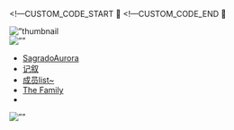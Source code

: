 <!DOCTYPE html>
<html itemscope itemtype=’http://schema.org/WebPage’ lang=’zh-CN’ xmlns:fb=’https://www.facebook.com/2008/fbml’ xmlns:og=’http://ogp.me/ns#’ xmlns=’http://www.w3.org/1999/xhtml’>
<head>
<title>圣光城SagradoAurora | Github</title>
<meta content=’text/html; charset=UTF-8’ http-equiv=’Content-Type’>
<meta content=’width=device-width,initial-scale=1.0,user-scalable=yes,minimum-scale=1.0,maximum-scale=3.0’ id=’viewport’ name=’viewport’>
<meta content=’#ffffff’ name=’theme-color’>

<link rel=”stylesheet” media=”screen” href=https://static-assets.sxlcdn.com/_reset-e86dc20205eb267eb1803edb4281063d0db8db4dde3345771532819dae916332.css />

<link rel=”stylesheet” media=”screen” href=https://static-assets.sxlcdn.com/themes/fresh/main_v4.6cbcfde75ec6e9316caf.bundle.css />
<link href=’https://static-assets.sxlcdn.com/images/favicon-sxl.ico’ rel=’shortcut icon’ type=’image/x-icon’>
<link href=’/i/pwa/manifest.json’ rel=’manifest’>
<link href=https://static-assets.sxlcdn.com/images/fb_images/default-sxl.jpg rel=”apple-touch-icon” sizes=”60x60” />
<link href=https://static-assets.sxlcdn.com/images/fb_images/default-sxl.jpg rel=”apple-touch-icon” sizes=”76x76” />
<link href=https://static-assets.sxlcdn.com/images/fb_images/default-sxl.jpg rel=”apple-touch-icon” sizes=”120x120” />
<link href=https://static-assets.sxlcdn.com/images/fb_images/default-sxl.jpg rel=”apple-touch-icon” sizes=”152x152” />
<meta content=’圣光城SagradoAurora’ property=’og:title’>
<meta content=’http://sagradoaurora.sxl.cn/’ property=’og:url’>
<meta content=’https://static-assets.sxlcdn.com/images/fb_images/default-sxl.jpg’ property=’og:image’>
<meta content=’圣光城SagradoAurora’ property=’og:site_name’>
<meta content=’’ property=’og:description’>
<meta content=’圣光城SagradoAurora’ itemprop=’name’>
<meta content=’’ itemprop=’description’>
<meta content=’https://static-assets.sxlcdn.com/images/fb_images/default-sxl.jpg’ itemprop=’image’>
<meta content=’summary_large_image’ name=’twitter:card’>
<meta content=’圣光城SagradoAurora’ name=’twitter:title’>
<meta content=’’ name=’twitter:description’>
<meta content=’https://static-assets.sxlcdn.com/images/fb_images/default-sxl.jpg’ name=’twitter:image’>
<meta content=’’ name=’description’>
<meta content=’’ name=’keywords’>
<meta name=”strikingly-host-suffix” content=”sxl.cn” />
<meta name=”support-helper” content=”{&quot;permalink&quot;:&quot;sagradoaurora&quot;,&quot;id&quot;:11373174}” />
<link rel=”canonical” href=http://sagradoaurora.sxl.cn/ />
<script>
Var _strk = _strk || []
_strk.push = function(arg1, arg2){
  Var _arrayPush = Array.prototype.push.bind(this)
  If (typeof arg1 === ‘string’ && typeof arg2 === ‘function’) {
// Support _strk.push(event, fn) for better UX
_arrayPush([arg1, arg2])
  } else {
_arrayPush.apply(this, arguments)
  }
}
Window.runAfterDomBinding = {
  Add: function(name, fn) {
_strk.push([‘Page.didMount’, fn])
  }
}
</script>


<!—CUSTOM_CODE_START 
<!—CUSTOM_CODE_END 

<meta name=”asset-url” content=https://static-assets.sxlcdn.com />
<script>
  (function() {
Window.$B || (window.$B = {});
  
  }).call(this);
</script>
<script src=https://static-assets.sxlcdn.com/detectIE-29660a929516ac61f29b3e574d0424bc6ef4f3c57786c28053ed04c35b8f5a58.js async=”async”></script>

</head>
<body class=’show locale-zh-CN’ id=’user_sites’>
<div class=’product-sxl’ data-id=’11373174’ id=’s-page-container’>
<div data-hypernova-key=”SiteBootstrapper” data-hypernova-id=”94b8d363-a515-4152-9fce-b88bf80bc70e” data-hypernova-emotion-id=””><div data-reactroot=””><div id=”s-content” class=”s-variation-rustic  s-font-heading-default s-font-title-default s-font-body-default s-entrance-mask” lang=”zh-CN”><div class=”social-thumbnail”><div style=”display:none”><img src=https://static-assets.sxlcdn.com/images/fb_images/default-sxl.jpg width=”300” height=”300” alt=”thumbnail image”/></div></div><div><style id=”color-style-tag”></style><style id=”font-style-tag”></style></div><div class=”s-navbar-section”><div id=”header-container” class=”navigator”><div class=”container wide-container”><div class=”center columns header sixteen”><div class=”ib logo” id=”logo”><div class=”s-component s-image”><div><div class=”s-component-content”><div><img src=”//user-assets.sxlcdn.com/images/344846/Fm7wDKErlLwK9Pbzlt0hN64_lA8E.jpg?imageMogr2/strip/auto-orient/thumbnail/720x1440&gt;/quality/90!/interlace/1/format/jpg” alt=”” title=”” class=”crop-default” data-description=””/></div></div></div></div></div><div class=”nav”><ul class=”s-nav”><span><li><a class=”s-nav-item” href=”#sagradoaurora”><span class=”s-font-body”>SagradoAurora</span></a></li><li><a class=”s-nav-item” href=”#_2”><span class=”s-font-body”>记叙</span></a></li><li><a class=”s-nav-item” href=”#list”><span class=”s-font-body”>成员list~</span></a></li><li><a class=”s-nav-item” href=”#the-family”><span class=”s-font-body”>The Family</span></a></li></span><span><div id=”loginContainer”></div><li id=”s-ecommerce-nav-shopping-cart-wrapper” class=”s-ecommerce-nav-shopping-cart-wrapper hidden”></li></span></ul></div><div class=”power-container”><div class=”power” id=”navbar-top-button”><div class=”s-component s-image”><div><div class=”s-component-content”><div><img src=”//dn-sxl.qbox.me/static/icons/flat-circle-160/155.png” alt=”” title=”” class=”crop-default” data-description=””/></div></div></div></div></div></div></div></div></div><div id=”header-spacer”></div></div><div class=”s-navbar-container”><div class=”navbar-drawer-bar”><div class=”drawer-container”><a class=”navbar” href=”javascript:void(0);”><div class=”navbar-icons”><span></span><span></span><span></span></div></a>
      <!-- 
      <div class=”mobile-cart-icon” id=”s-mobile-shopping-cart-new”></div><div class=”navbar-drawer-title-container”></div></div></div><div id=”navbar-drawer-mask”></div><div class=”navbar-drawer strikingly-drawer bottom-border”><ul id=”nav-drawer-list”><span><li><a class=”navbar-drawer-item s-font-body” href=”#1”>SagradoAurora</a></li></span><span><li><a class=”navbar-drawer-item s-font-body” href=”#2”>记叙</a></li></span><span><li><a class=”navbar-drawer-item s-font-body” href=”#3”>成员list~</a></li></span><span><li><a class=”navbar-drawer-item s-font-body” href=”#4”>The Family</a></li></span><li id=”mobileLoginDropdown”></li><li class=”logo”><a class=”logo” href=https://www.sxl.cn/?ref=logo&amp;permalink=sagradoaurora&amp;m=1 target=”_blank”><img src=https://static-assets.sxlcdn.com/images/logo-small-2-sxl-grey.png style=”height:16px;vertical-align:middle;margin-right:6px” alt=”Strikingly”/><span class=”msg”>提供技术支持</span></a></li></ul></div><div class=”mobile-actions”><ul id=”mobile-action-list”></ul></div></div><div class=”page-wrapper”><div id=”prerendered-inline-theme-html”></div><ul style=”display:block” class=”slides s-page-1”><li class=”slide s-section-1 s-first-visible-section” id=”section-f_4b3d7492-3a8b-476e-9863-32d3139b9eb0”><div class=”waypoint”></div><a class=”section-anchor”></a><div>
  <div class=”s-bg-image s-bg-light-text s-bg-overlay s-new-title-section s-section s-section-full “ style=”background-repeat:no-repeat;background-size:cover;background-color:transparent;background-position:50% 50%;background-image:url(//user-assets.sxlcdn.com/images/344846/FpLWvV4oxbFeuj0MpxlTjapi0rBP.jpeg?imageMogr2/strip/auto-orient/thumbnail/2000x1500&gt;/quality/90!/interlace/1/format/jpeg)” data-react-style=”{&quot;backgroundRepeat&quot;:&quot;no-repeat&quot;,&quot;backgroundSize&quot;:&quot;cover&quot;,&quot;backgroundColor&quot;:&quot;transparent&quot;,&quot;backgroundPosition&quot;:&quot;50% 50%&quot;}”>
  <div class=”container”><div class=”sixteen columns”><div class=”s-title-group s-only-title-group “><div class=”s-subtitle”><div class=”s-component s-text”><h4 class=”s-component-content s-font-heading”><p>   ——A Peace Town</p></h4></div></div><div class=”s-title “><div class=”s-component s-text”><h1 class=”s-component-content s-font-title”><p>圣光镇Sagrado Aurora</p></h1></div></div></div></div></div>
</div>
</div></li><li class=”slide s-section-2” id=”section-f_db1dfbf7-8454-4fee-bef4-82ca8554bb3e”><div class=”waypoint”></div><a class=”section-anchor”></a><div class=”lazyload  s-no-bg  s-blog-section s-section” data-react-style=”{}”><div class=”waypoint”></div><div class=”container”><div class=”columns no-float sixteen”><div class=”s-title-group  “><div class=”s-title “><div class=”s-component s-text”><h2 class=”s-component-content s-font-title”><p>写下你的故事</p></h2></div></div><div class=”s-subtitle”><div class=”s-component s-text”><h4 class=”s-component-content s-font-heading”><div>你的故事，值得被传递</div></h4></div></div></div></div><div class=””><div><div class=”s-component s-blog columns sixteen”><div class=”s-blog-wrapper”><div class=”s-blog-col-placeholder clearfix”><div class=”s-blog-col-body s-blog-no-posts”><div class=”s-common-status s-font-body no-posts-error”><div>There are no published blog posts yet.</div></div></div></div></div></div></div></div></div></div></li><li class=”slide s-section-3” id=”section-f_ff5a6300-ecd9-4951-8f9b-0c336b753ece”><div class=”waypoint”></div><a class=”section-anchor”></a><div>
  <div class=”lazyload   s-new-media-section s-section s-columns-section  “ data-react-style=”{}”><div class=”container”><div class=”columns sixteen”><div class=”s-title-group  “><div class=”s-title “><div class=”s-component s-text”><h2 class=”s-component-content s-font-title”><p>主要活动成员</p></h2></div></div><div class=”s-subtitle”><div class=”s-component s-text”><h4 class=”s-component-content s-font-heading”><p>无排序顺序~</p></h4></div></div></div></div>
<div class=”s-mh  s-repeatable”><div><div data-sorting-index=”0” class=”four columns half-fixed no-float s-repeatable-item”><div class=”clearfix”><div class=””><div class=”s-item-media-wrapper s-mhi “><div class=”s-item-media-group”><div class=”s-component s-media “><div><div class=”s-component-content”><div><div class=”s-ratio-box” style=”max-width:320px;max-height:320px”><div class=”s-ratio-fill” style=”padding-bottom:100.00%”></div><div><img alt=”” title=”” class=”lazyload crop-circle” data-description=”” width=”320” height=”320” src=”data:image/gif;base64,R0lGODlhAQABAAAAACH5BAEKAAEALAAAAAABAAEAAAICTAEAOw==” data-src=”//user-assets.sxlcdn.com/images/344846/FllJeDvnbnwJcjg5X3xS7wMo3lcr.jpeg?imageMogr2/strip/auto-orient/thumbnail/!320x320r/gravity/Center/crop/320x320/quality/90!/interlace/1/format/jpeg”/><noscript><img alt=”” title=”” class=”crop-circle” data-description=”” width=”320” height=”320” src=”//user-assets.sxlcdn.com/images/344846/FllJeDvnbnwJcjg5X3xS7wMo3lcr.jpeg?imageMogr2/strip/auto-orient/thumbnail/!320x320r/gravity/Center/crop/320x320/quality/90!/interlace/1/format/jpeg”/></noscript></div></div></div></div></div></div></div></div><div class=””><div class=”s-item-text-group “><div class=”s-item-title”><div class=”s-component s-text”><h3 class=”s-component-content s-font-heading”><p>Stone_wyc</p></h3></div></div><div class=”s-item-subtitle”><div class=”s-component s-text”><h6 class=”s-component-content s-font-body”><p>石头石头</p></h6></div></div><div class=”s-item-text”><div class=”s-component s-text”></div></div><div class=””></div></div></div></div></div></div><div data-sorting-index=”1” class=”four columns half-fixed no-float s-repeatable-item”><div class=”clearfix”><div class=””><div class=”s-item-media-wrapper s-mhi “><div class=”s-item-media-group”><div class=”s-component s-media “><div><div class=”s-component-content”><div><div class=”s-ratio-box” style=”max-width:320px;max-height:320px”><div class=”s-ratio-fill” style=”padding-bottom:100.00%”></div><div><img alt=”” title=”” class=”lazyload crop-circle” data-description=”” width=”320” height=”320” src=”data:image/gif;base64,R0lGODlhAQABAAAAACH5BAEKAAEALAAAAAABAAEAAAICTAEAOw==” data-src=”//user-assets.sxlcdn.com/images/344846/FgHptq2dUgfcUQxwYIKtZVNNBNJv.jpeg?imageMogr2/strip/auto-orient/thumbnail/!320x320r/gravity/Center/crop/320x320/quality/90!/interlace/1/format/jpeg”/><noscript><img alt=”” title=”” class=”crop-circle” data-description=”” width=”320” height=”320” src=”//user-assets.sxlcdn.com/images/344846/FgHptq2dUgfcUQxwYIKtZVNNBNJv.jpeg?imageMogr2/strip/auto-orient/thumbnail/!320x320r/gravity/Center/crop/320x320/quality/90!/interlace/1/format/jpeg”/></noscript></div></div></div></div></div></div></div></div><div class=””><div class=”s-item-text-group “><div class=”s-item-title”><div class=”s-component s-text”><h3 class=”s-component-content s-font-heading”><p>Ausar_tyrant</p></h3></div></div><div class=”s-item-subtitle”><div class=”s-component s-text”><h6 class=”s-component-content s-font-body”><p>开拓先锋</p></h6></div></div><div class=”s-item-text”><div class=”s-component s-text”></div></div><div class=””></div></div></div></div></div></div><div data-sorting-index=”2” class=”four columns half-fixed no-float s-repeatable-item”><div class=”clearfix”><div class=””><div class=”s-item-media-wrapper s-mhi “><div class=”s-item-media-group”><div class=”s-component s-media “><div><div class=”s-component-content”><div><div class=”s-ratio-box” style=”max-width:320px;max-height:320px”><div class=”s-ratio-fill” style=”padding-bottom:100.00%”></div><div><img alt=”” title=”” class=”lazyload crop-circle” data-description=”” width=”320” height=”320” src=”data:image/gif;base64,R0lGODlhAQABAAAAACH5BAEKAAEALAAAAAABAAEAAAICTAEAOw==” data-src=”//user-assets.sxlcdn.com/images/344846/FhGwsdfkB3979u8CtOeHnnlaNRo-.jpeg?imageMogr2/strip/auto-orient/thumbnail/!320x320r/gravity/Center/crop/320x320/quality/90!/interlace/1/format/jpeg”/><noscript><img alt=”” title=”” class=”crop-circle” data-description=”” width=”320” height=”320” src=”//user-assets.sxlcdn.com/images/344846/FhGwsdfkB3979u8CtOeHnnlaNRo-.jpeg?imageMogr2/strip/auto-orient/thumbnail/!320x320r/gravity/Center/crop/320x320/quality/90!/interlace/1/format/jpeg”/></noscript></div></div></div></div></div></div></div></div><div class=””><div class=”s-item-text-group “><div class=”s-item-title”><div class=”s-component s-text”><h3 class=”s-component-content s-font-heading”><p>Cirdel</p></h3></div></div><div class=”s-item-subtitle”><div class=”s-component s-text”><h6 class=”s-component-content s-font-body”><p>浑水摸鱼</p></h6></div></div><div class=”s-item-text”><div class=”s-component s-text”></div></div><div class=””></div></div></div></div></div></div><div data-sorting-index=”3” class=”four columns half-fixed no-float s-repeatable-item”><div class=”clearfix”><div class=””><div class=”s-item-media-wrapper s-mhi “><div class=”s-item-media-group”><div class=”s-component s-media “><div><div class=”s-component-content”><div><div class=”s-ratio-box” style=”max-width:320px;max-height:320px”><div class=”s-ratio-fill” style=”padding-bottom:100.00%”></div><div><img alt=”” title=”” class=”lazyload crop-circle” data-description=”” width=”320” height=”320” src=”data:image/gif;base64,R0lGODlhAQABAAAAACH5BAEKAAEALAAAAAABAAEAAAICTAEAOw==” data-src=”//user-assets.sxlcdn.com/images/344846/FiCzh5qBhXusEbqWWGZM7vh7f6fD.jpeg?imageMogr2/strip/auto-orient/thumbnail/!320x320r/gravity/Center/crop/320x320/quality/90!/interlace/1/format/jpeg”/><noscript><img alt=”” title=”” class=”crop-circle” data-description=”” width=”320” height=”320” src=”//user-assets.sxlcdn.com/images/344846/FiCzh5qBhXusEbqWWGZM7vh7f6fD.jpeg?imageMogr2/strip/auto-orient/thumbnail/!320x320r/gravity/Center/crop/320x320/quality/90!/interlace/1/format/jpeg”/></noscript></div></div></div></div></div></div></div></div><div class=””><div class=”s-item-text-group “><div class=”s-item-title”><div class=”s-component s-text”><h3 class=”s-component-content s-font-heading”><p>RannGast</p></h3></div></div><div class=”s-item-subtitle”><div class=”s-component s-text”><h6 class=”s-component-content s-font-body”><p>红石科技师</p></h6></div></div><div class=”s-item-text”><div class=”s-component s-text”></div></div><div class=””></div></div></div></div></div></div><div data-sorting-index=”4” class=”four columns half-fixed no-float s-repeatable-item”><div class=”clearfix”><div class=””><div class=”s-item-media-wrapper s-mhi “><div class=”s-item-media-group”><div class=”s-component s-media “><div><div class=”s-component-content”><div><div class=”s-ratio-box” style=”max-width:320px;max-height:320px”><div class=”s-ratio-fill” style=”padding-bottom:100.00%”></div><div><img alt=”” title=”” class=”lazyload crop-circle” data-description=”” width=”320” height=”320” src=”data:image/gif;base64,R0lGODlhAQABAAAAACH5BAEKAAEALAAAAAABAAEAAAICTAEAOw==” data-src=”//user-assets.sxlcdn.com/images/344846/FoSOl_fQTrXWSniAh5BZvhAu1tn6.jpeg?imageMogr2/strip/auto-orient/thumbnail/!320x320r/gravity/Center/crop/320x320/quality/90!/interlace/1/format/jpeg”/><noscript><img alt=”” title=”” class=”crop-circle” data-description=”” width=”320” height=”320” src=”//user-assets.sxlcdn.com/images/344846/FoSOl_fQTrXWSniAh5BZvhAu1tn6.jpeg?imageMogr2/strip/auto-orient/thumbnail/!320x320r/gravity/Center/crop/320x320/quality/90!/interlace/1/format/jpeg”/></noscript></div></div></div></div></div></div></div></div><div class=””><div class=”s-item-text-group “><div class=”s-item-title”><div class=”s-component s-text”><h3 class=”s-component-content s-font-heading”><p>Abraham_511</p></h3></div></div><div class=”s-item-subtitle”><div class=”s-component s-text”><h6 class=”s-component-content s-font-body”><p>^%*&amp;=黑科技=&amp;*%^</p></h6></div></div><div class=”s-item-text”><div class=”s-component s-text”></div></div><div class=””></div></div></div></div></div></div><div data-sorting-index=”5” class=”four columns half-fixed no-float s-repeatable-item”><div class=”clearfix”><div class=””><div class=”s-item-media-wrapper s-mhi “><div class=”s-item-media-group”><div class=”s-component s-media “><div><div class=”s-component-content”><div><div class=”s-ratio-box” style=”max-width:320px;max-height:320px”><div class=”s-ratio-fill” style=”padding-bottom:100.00%”></div><div><img alt=”” title=”” class=”lazyload crop-circle” data-description=”” width=”320” height=”320” src=”data:image/gif;base64,R0lGODlhAQABAAAAACH5BAEKAAEALAAAAAABAAEAAAICTAEAOw==” data-src=”//user-assets.sxlcdn.com/images/344846/Fsjl-5wzpTEY79bGzEv_ENemFxu6.jpeg?imageMogr2/strip/auto-orient/thumbnail/!320x320r/gravity/Center/crop/320x320/quality/90!/interlace/1/format/jpeg”/><noscript><img alt=”” title=”” class=”crop-circle” data-description=”” width=”320” height=”320” src=”//user-assets.sxlcdn.com/images/344846/Fsjl-5wzpTEY79bGzEv_ENemFxu6.jpeg?imageMogr2/strip/auto-orient/thumbnail/!320x320r/gravity/Center/crop/320x320/quality/90!/interlace/1/format/jpeg”/></noscript></div></div></div></div></div></div></div></div><div class=””><div class=”s-item-text-group “><div class=”s-item-title”><div class=”s-component s-text”><h3 class=”s-component-content s-font-heading”><p>lifemoster</p></h3></div></div><div class=”s-item-subtitle”><div class=”s-component s-text”><h6 class=”s-component-content s-font-body”><p><u>本子</u>画师</p></h6></div></div><div class=”s-item-text”><div class=”s-component s-text”></div></div><div class=””></div></div></div></div></div></div><div data-sorting-index=”6” class=”four columns half-fixed no-float s-repeatable-item”><div class=”clearfix”><div class=””><div class=”s-item-media-wrapper s-mhi “><div class=”s-item-media-group”><div class=”s-component s-media “><div><div class=”s-component-content”><div><div class=”s-ratio-box” style=”max-width:320px;max-height:320px”><div class=”s-ratio-fill” style=”padding-bottom:100.00%”></div><div><img alt=”” title=”” class=”lazyload crop-circle” data-description=”” width=”320” height=”320” src=”data:image/gif;base64,R0lGODlhAQABAAAAACH5BAEKAAEALAAAAAABAAEAAAICTAEAOw==” data-src=”//user-assets.sxlcdn.com/images/344846/FnA4ytIGdtygps1y6kHSnnqJv3IJ.jpeg?imageMogr2/strip/auto-orient/thumbnail/!320x320r/gravity/Center/crop/320x320/quality/90!/interlace/1/format/jpeg”/><noscript><img alt=”” title=”” class=”crop-circle” data-description=”” width=”320” height=”320” src=”//user-assets.sxlcdn.com/images/344846/FnA4ytIGdtygps1y6kHSnnqJv3IJ.jpeg?imageMogr2/strip/auto-orient/thumbnail/!320x320r/gravity/Center/crop/320x320/quality/90!/interlace/1/format/jpeg”/></noscript></div></div></div></div></div></div></div></div><div class=””><div class=”s-item-text-group “><div class=”s-item-title”><div class=”s-component s-text”><h3 class=”s-component-content s-font-heading”><p>madman_yiran</p></h3></div></div><div class=”s-item-subtitle”><div class=”s-component s-text”><h6 class=”s-component-content s-font-body”><p>我鱼呢！</p></h6></div></div><div class=”s-item-text”><div class=”s-component s-text”></div></div><div class=””></div></div></div></div></div></div><div data-sorting-index=”7” class=”four columns half-fixed no-float s-repeatable-item”><div class=”clearfix”><div class=””><div class=”s-item-media-wrapper s-mhi “><div class=”s-item-media-group”><div class=”s-component s-media “><div><div class=”s-component-content”><div><div class=”s-ratio-box” style=”max-width:320px;max-height:320px”><div class=”s-ratio-fill” style=”padding-bottom:100.00%”></div><div><img alt=”” title=”” class=”lazyload crop-circle” data-description=”” width=”320” height=”320” src=”data:image/gif;base64,R0lGODlhAQABAAAAACH5BAEKAAEALAAAAAABAAEAAAICTAEAOw==” data-src=”//user-assets.sxlcdn.com/images/344846/FjoPSqfkRzs9GNSp4fYRQJB79Cey.jpeg?imageMogr2/strip/auto-orient/thumbnail/!320x320r/gravity/Center/crop/320x320/quality/90!/interlace/1/format/jpeg”/><noscript><img alt=”” title=”” class=”crop-circle” data-description=”” width=”320” height=”320” src=”//user-assets.sxlcdn.com/images/344846/FjoPSqfkRzs9GNSp4fYRQJB79Cey.jpeg?imageMogr2/strip/auto-orient/thumbnail/!320x320r/gravity/Center/crop/320x320/quality/90!/interlace/1/format/jpeg”/></noscript></div></div></div></div></div></div></div></div><div class=””><div class=”s-item-text-group “><div class=”s-item-title”><div class=”s-component s-text”><h3 class=”s-component-content s-font-heading”><p>Miku_lie</p></h3></div></div><div class=”s-item-subtitle”><div class=”s-component s-text”><h6 class=”s-component-content s-font-body”><p>Miku~</p></h6></div></div><div class=”s-item-text”><div class=”s-component s-text”></div></div><div class=””></div></div></div></div></div></div><div data-sorting-index=”8” class=”four columns half-fixed no-float s-repeatable-item”><div class=”clearfix”><div class=””><div class=”s-item-media-wrapper s-mhi “><div class=”s-item-media-group”><div class=”s-component s-media “><div><div class=”s-component-content”><div><div class=”s-ratio-box” style=”max-width:320px;max-height:320px”><div class=”s-ratio-fill” style=”padding-bottom:100.00%”></div><div><img alt=”” title=”” class=”lazyload crop-circle” data-description=”” width=”320” height=”320” src=”data:image/gif;base64,R0lGODlhAQABAAAAACH5BAEKAAEALAAAAAABAAEAAAICTAEAOw==” data-src=”//user-assets.sxlcdn.com/images/344846/FgxEOIUJDcYsUftqOgUSRxT8CnMt.jpeg?imageMogr2/strip/auto-orient/thumbnail/!320x320r/gravity/Center/crop/320x320/quality/90!/interlace/1/format/jpeg”/><noscript><img alt=”” title=”” class=”crop-circle” data-description=”” width=”320” height=”320” src=”//user-assets.sxlcdn.com/images/344846/FgxEOIUJDcYsUftqOgUSRxT8CnMt.jpeg?imageMogr2/strip/auto-orient/thumbnail/!320x320r/gravity/Center/crop/320x320/quality/90!/interlace/1/format/jpeg”/></noscript></div></div></div></div></div></div></div></div><div class=””><div class=”s-item-text-group “><div class=”s-item-title”><div class=”s-component s-text”><h3 class=”s-component-content s-font-heading”><p>阿威</p></h3></div></div><div class=”s-item-subtitle”><div class=”s-component s-text”><h6 class=”s-component-content s-font-body”><p>CoolWillPower</p></h6></div></div><div class=”s-item-text”><div class=”s-component s-text”></div></div><div class=””></div></div></div></div></div></div><div data-sorting-index=”9” class=”four columns half-fixed no-float s-repeatable-item”><div class=”clearfix”><div class=””><div class=”s-item-media-wrapper s-mhi “><div class=”s-item-media-group”><div class=”s-component s-media “><div><div class=”s-component-content”><div><div class=”s-ratio-box” style=”max-width:320px;max-height:320px”><div class=”s-ratio-fill” style=”padding-bottom:100.00%”></div><div><img alt=”” title=”” class=”lazyload crop-circle” data-description=”” width=”320” height=”320” src=”data:image/gif;base64,R0lGODlhAQABAAAAACH5BAEKAAEALAAAAAABAAEAAAICTAEAOw==” data-src=”//user-assets.sxlcdn.com/images/344846/FsMPxZuhidX_akekwKMKGw_4PoBR.jpeg?imageMogr2/strip/auto-orient/thumbnail/!320x320r/gravity/Center/crop/320x320/quality/90!/interlace/1/format/jpeg”/><noscript><img alt=”” title=”” class=”crop-circle” data-description=”” width=”320” height=”320” src=”//user-assets.sxlcdn.com/images/344846/FsMPxZuhidX_akekwKMKGw_4PoBR.jpeg?imageMogr2/strip/auto-orient/thumbnail/!320x320r/gravity/Center/crop/320x320/quality/90!/interlace/1/format/jpeg”/></noscript></div></div></div></div></div></div></div></div><div class=””><div class=”s-item-text-group “><div class=”s-item-title”><div class=”s-component s-text”><h3 class=”s-component-content s-font-heading”><p>Parker_Chen</p></h3></div></div><div class=”s-item-subtitle”><div class=”s-component s-text”><h6 class=”s-component-content s-font-body”><p>八哥</p></h6></div></div><div class=”s-item-text”><div class=”s-component s-text”></div></div><div class=””></div></div></div></div></div></div><div data-sorting-index=”10” class=”four columns half-fixed no-float s-repeatable-item”><div class=”clearfix”><div class=””><div class=”s-item-media-wrapper s-mhi “><div class=”s-item-media-group”><div class=”s-component s-media “><div><div class=”s-component-content”><div><div class=”s-ratio-box” style=”max-width:320px;max-height:320px”><div class=”s-ratio-fill” style=”padding-bottom:100.00%”></div><div><img alt=”” title=”” class=”lazyload crop-circle” data-description=”” width=”320” height=”320” src=”data:image/gif;base64,R0lGODlhAQABAAAAACH5BAEKAAEALAAAAAABAAEAAAICTAEAOw==” data-src=”//user-assets.sxlcdn.com/images/344846/FtfvmPtuHRZ0Qs3ZkDqYthorZAOx.jpeg?imageMogr2/strip/auto-orient/thumbnail/!320x320r/gravity/Center/crop/320x320/quality/90!/interlace/1/format/jpeg”/><noscript><img alt=”” title=”” class=”crop-circle” data-description=”” width=”320” height=”320” src=”//user-assets.sxlcdn.com/images/344846/FtfvmPtuHRZ0Qs3ZkDqYthorZAOx.jpeg?imageMogr2/strip/auto-orient/thumbnail/!320x320r/gravity/Center/crop/320x320/quality/90!/interlace/1/format/jpeg”/></noscript></div></div></div></div></div></div></div></div><div class=””><div class=”s-item-text-group “><div class=”s-item-title”><div class=”s-component s-text”><h3 class=”s-component-content s-font-heading”><p>csss</p></h3></div></div><div class=”s-item-subtitle”><div class=”s-component s-text”><h6 class=”s-component-content s-font-body”><p>猪仔本命</p></h6></div></div><div class=”s-item-text”><div class=”s-component s-text”></div></div><div class=””></div></div></div></div></div></div><div data-sorting-index=”11” class=”four columns half-fixed no-float s-repeatable-item”><div class=”clearfix”><div class=””><div class=”s-item-media-wrapper s-mhi “><div class=”s-item-media-group”><div class=”s-component s-media “><div><div class=”s-component-content”><div><div class=”s-ratio-box” style=”max-width:320px;max-height:320px”><div class=”s-ratio-fill” style=”padding-bottom:100.00%”></div><div><img alt=”” title=”” class=”lazyload crop-circle” data-description=”” width=”320” height=”320” src=”data:image/gif;base64,R0lGODlhAQABAAAAACH5BAEKAAEALAAAAAABAAEAAAICTAEAOw==” data-src=”//user-assets.sxlcdn.com/images/344846/Fj2oRu4pte96koojZacRw0uHeQkk.jpeg?imageMogr2/strip/auto-orient/thumbnail/!320x320r/gravity/Center/crop/320x320/quality/90!/interlace/1/format/jpeg”/><noscript><img alt=”” title=”” class=”crop-circle” data-description=”” width=”320” height=”320” src=”//user-assets.sxlcdn.com/images/344846/Fj2oRu4pte96koojZacRw0uHeQkk.jpeg?imageMogr2/strip/auto-orient/thumbnail/!320x320r/gravity/Center/crop/320x320/quality/90!/interlace/1/format/jpeg”/></noscript></div></div></div></div></div></div></div></div><div class=””><div class=”s-item-text-group “><div class=”s-item-title”><div class=”s-component s-text”><h3 class=”s-component-content s-font-heading”><p>big_flank</p></h3></div></div><div class=”s-item-subtitle”><div class=”s-component s-text”><h6 class=”s-component-content s-font-body”><p>潜水红石科技师</p></h6></div></div><div class=”s-item-text”><div class=”s-component s-text”></div></div><div class=””></div></div></div></div></div></div><div data-sorting-index=”12” class=”four columns half-fixed no-float s-repeatable-item”><div class=”clearfix”><div class=””><div class=”s-item-media-wrapper s-mhi “><div class=”s-item-media-group”><div class=”s-component s-media “><div><div class=”s-component-content”><div><div class=”s-ratio-box” style=”max-width:320px;max-height:320px”><div class=”s-ratio-fill” style=”padding-bottom:100.00%”></div><div><img alt=”” title=”” class=”lazyload crop-circle” data-description=”” width=”320” height=”320” src=”data:image/gif;base64,R0lGODlhAQABAAAAACH5BAEKAAEALAAAAAABAAEAAAICTAEAOw==” data-src=”//user-assets.sxlcdn.com/images/344846/FiDfWycwWAnBoKo0xoX6qEW_hS4C.jpeg?imageMogr2/strip/auto-orient/thumbnail/!320x320r/gravity/Center/crop/320x320/quality/90!/interlace/1/format/jpeg”/><noscript><img alt=”” title=”” class=”crop-circle” data-description=”” width=”320” height=”320” src=”//user-assets.sxlcdn.com/images/344846/FiDfWycwWAnBoKo0xoX6qEW_hS4C.jpeg?imageMogr2/strip/auto-orient/thumbnail/!320x320r/gravity/Center/crop/320x320/quality/90!/interlace/1/format/jpeg”/></noscript></div></div></div></div></div></div></div></div><div class=””><div class=”s-item-text-group “><div class=”s-item-title”><div class=”s-component s-text”><h3 class=”s-component-content s-font-heading”><p>Carrotxiha</p></h3></div></div><div class=”s-item-subtitle”><div class=”s-component s-text”><h6 class=”s-component-content s-font-body”><p>萝卜雷锋嘻哈</p></h6></div></div><div class=”s-item-text”><div class=”s-component s-text”></div></div><div class=””></div></div></div></div></div></div><div data-sorting-index=”13” class=”four columns half-fixed no-float s-repeatable-item”><div class=”clearfix”><div class=””><div class=”s-item-media-wrapper s-mhi “><div class=”s-item-media-group”><div class=”s-component s-media “><div><div class=”s-component-content”><div><div class=”s-ratio-box” style=”max-width:320px;max-height:320px”><div class=”s-ratio-fill” style=”padding-bottom:100.00%”></div><div><img alt=”” title=”” class=”lazyload crop-circle” data-description=”” width=”320” height=”320” src=”data:image/gif;base64,R0lGODlhAQABAAAAACH5BAEKAAEALAAAAAABAAEAAAICTAEAOw==” data-src=”//user-assets.sxlcdn.com/images/344846/FhE7hBlKbOkRDjDTIqDiP4sMeXSO.jpeg?imageMogr2/strip/auto-orient/thumbnail/!320x320r/gravity/Center/crop/320x320/quality/90!/interlace/1/format/jpeg”/><noscript><img alt=”” title=”” class=”crop-circle” data-description=”” width=”320” height=”320” src=”//user-assets.sxlcdn.com/images/344846/FhE7hBlKbOkRDjDTIqDiP4sMeXSO.jpeg?imageMogr2/strip/auto-orient/thumbnail/!320x320r/gravity/Center/crop/320x320/quality/90!/interlace/1/format/jpeg”/></noscript></div></div></div></div></div></div></div></div><div class=””><div class=”s-item-text-group “><div class=”s-item-title”><div class=”s-component s-text”><h3 class=”s-component-content s-font-heading”><p>Bill1201</p></h3></div></div><div class=”s-item-subtitle”><div class=”s-component s-text”><h6 class=”s-component-content s-font-body”><p>无名</p></h6></div></div><div class=”s-item-text”><div class=”s-component s-text”></div></div><div class=””></div></div></div></div></div></div><div data-sorting-index=”14” class=”four columns half-fixed no-float s-repeatable-item”><div class=”clearfix”><div class=””><div class=”s-item-media-wrapper s-mhi “><div class=”s-item-media-group”><div class=”s-component s-media “><div><div class=”s-component-content”><div><div class=”s-ratio-box” style=”max-width:320px;max-height:320px”><div class=”s-ratio-fill” style=”padding-bottom:100.00%”></div><div><img alt=”” title=”” class=”lazyload crop-circle” data-description=”” width=”320” height=”320” src=”data:image/gif;base64,R0lGODlhAQABAAAAACH5BAEKAAEALAAAAAABAAEAAAICTAEAOw==” data-src=”//user-assets.sxlcdn.com/images/344846/FuEu6liIB3s0afdgXQrCV2LfEY1I.jpeg?imageMogr2/strip/auto-orient/thumbnail/!320x320r/gravity/Center/crop/320x320/quality/90!/interlace/1/format/jpeg”/><noscript><img alt=”” title=”” class=”crop-circle” data-description=”” width=”320” height=”320” src=”//user-assets.sxlcdn.com/images/344846/FuEu6liIB3s0afdgXQrCV2LfEY1I.jpeg?imageMogr2/strip/auto-orient/thumbnail/!320x320r/gravity/Center/crop/320x320/quality/90!/interlace/1/format/jpeg”/></noscript></div></div></div></div></div></div></div></div><div class=””><div class=”s-item-text-group “><div class=”s-item-title”><div class=”s-component s-text”><h3 class=”s-component-content s-font-heading”><p>Lang_Xiao_Le</p></h3></div></div><div class=”s-item-subtitle”><div class=”s-component s-text”><h6 class=”s-component-content s-font-body”><p>笑点中心</p></h6></div></div><div class=”s-item-text”><div class=”s-component s-text”></div></div><div class=””></div></div></div></div></div></div></div></div>
  </div></div>
</div></li><li class=”slide s-section-4” id=”section-f_59123f2c-5caf-499f-af15-a2b160277ea0”><div class=”waypoint”></div><a class=”section-anchor”></a><div>
  <div class=”lazyload  s-bg-image s-bg-light-text s-bg-overlay s-new-text-section s-section s-info-section” style=”background-repeat:no-repeat;background-size:cover;background-color:transparent;background-position:50% 50%;background-image:url(data:image/gif;base64,R0lGODlhAQABAAAAACH5BAEKAAEALAAAAAABAAEAAAICTAEAOw==)” data-bg=”//user-assets.sxlcdn.com/images/344846/Fk8CK9g4LeNNmpnHv9jq84p79aYx.jpg?imageMogr2/strip/auto-orient/thumbnail/2000x1500&gt;/quality/90!/interlace/1/format/jpg” data-react-style=”{&quot;backgroundRepeat&quot;:&quot;no-repeat&quot;,&quot;backgroundSize&quot;:&quot;cover&quot;,&quot;backgroundColor&quot;:&quot;transparent&quot;,&quot;backgroundPosition&quot;:&quot;50% 50%&quot;}”><div class=”container”><div class=”clearfix”><div class=”columns sixteen”><div class=”s-title-group  “><div class=”s-title “><div class=”s-component s-text”><h2 class=”s-component-content s-font-title”><p>Family</p></h2></div></div><div class=”s-subtitle”><div class=”s-component s-text”><h4 class=”s-component-content s-font-heading”><p>欢迎加入圣光的大家庭～</p></h4></div></div></div></div></div><div class=””>
      <div class=”s-mh s-repeatable”><div><div data-sorting-index=”0” class=”third columns no-float s-repeatable-item”><div class=”s-mhi s-info-box”><div class=”s-item-text-group “><div class=”s-item-title”><div class=”s-component s-text”><h3 class=”s-component-content s-font-heading”><p>我们的聚集地：</p></h3></div></div><div class=”s-item-text”><div class=”s-component s-text”><div class=”s-component-content s-font-body”><p>QQGroup:622977627</p></div></div></div><div class=””></div></div></div></div><div data-sorting-index=”1” class=”third columns no-float s-repeatable-item”><div class=”s-mhi s-info-box”><div class=”s-item-text-group “><div class=”s-item-title”><div class=”s-component s-text”><h3 class=”s-component-content s-font-heading”><p>我们的服务器：</p></h3></div></div><div class=”s-item-text”><div class=”s-component s-text”><div class=”s-component-content s-font-body”><p>正在建设中</p></div></div></div><div class=””></div></div></div></div><div data-sorting-index=”2” class=”third columns no-float s-repeatable-item”><div class=”s-mhi s-info-box”><div class=”s-item-text-group “><div class=”s-item-title”><div class=”s-component s-text”><h3 class=”s-component-content s-font-heading”><p>这是我们的世界</p></h3></div></div><div class=”s-item-text”><div class=”s-component s-text”><div class=”s-component-content s-font-body”><p>即使万险千难</p></div></div></div><div class=””></div></div></div></div><div data-sorting-index=”3” class=”third columns no-float s-repeatable-item”><div class=”s-mhi s-info-box”><div class=”s-item-text-group “><div class=”s-item-title”><div class=”s-component s-text”><h3 class=”s-component-content s-font-heading”><p>我们亦会</p></h3></div></div><div class=”s-item-text”><div class=”s-component s-text”><div class=”s-component-content s-font-body”><p>在圣光中成长</p></div></div></div><div class=””></div></div></div></div><div data-sorting-index=”4” class=”third columns no-float s-repeatable-item”><div class=”s-mhi s-info-box”><div class=”s-item-text-group “><div class=”s-item-title”><div class=”s-component s-text”><h3 class=”s-component-content s-font-heading”><p>我们亦会</p></h3></div></div><div class=”s-item-text”><div class=”s-component s-text”><div class=”s-component-content s-font-body”><p>在圣光中成长</p></div></div></div><div class=””></div></div></div></div></div></div>
</div></div></div>
</div><div class=”waypoint”></div></li></ul><div id=”prerendered-inline-theme-html”></div></div><div id=”strikingly-tooltip-container”></div><div class=”lazyload   s-footer-section s-section “ data-react-style=”{}”><div class=”container s-layout-vertical”><div class=”columns sixteen “><div><div class=”waypoint”></div></div><div class=”s-footer-text”><div class=”s-component s-text”><div class=”s-component-content s-font-body”><p>圣光城 | SAGRADOAURORA</p><p>Copyright 2018</p></div></div></div></div></div></div><div class=”s-component s-footer-logo”><span><a class=”logo-link logo-link-sxl” target=”_parent” href=https://www.sxl.cn/?ref=logo&amp;permalink=sagradoaurora&amp;custom_domain=&amp;utm_campaign=footer_pbs&amp;utm_content=http%3A%2F%2Fsagradoaurora.sxl.cn%2F&amp;utm_medium=user_page&amp;utm_source=footer_logo>
        <!-- 上线了免费建站<!-- 
      </a><div class=”logo-hover logo-hover-sxl”></div><div class=”s-footer-logo-tooltip”><div class=”tooltip-container”><div class=”tooltip-white”><span>开始用上线了创建自己的网站</span></div></div></div></span></div><div id=”ecommerce-drawer” class=”s-category-drawer-wrapper”></div><div id=”blog-category-drawer” class=”s-category-drawer-wrapper”></div><div class=”s-floated-components”><div></div><div id=”s-ecommerce-shopping-cart-wrapper” class=”s-ecommerce-shopping-cart-wrapper no-cart”></div><div id=”fixedLoginContainer” class=”fixed-login-container”></div><div id=”s-new-mobile-actions-wrapper” class=””><ul class=”s-mobile-actions clearfix s-font-body”></ul></div></div><div id=”s-blog-archive-dialog” class=”s-edit-modal”><div class=”s-blog-archive-wrapper”><div class=”s-blog-archive-header s-font-heading”><span class=” s-blog-archive-view-all-btn”>All Posts</span><div class=”close-btn”> <!-- ×<!--  </div></div><ul class=”s-blog-archive-posts s-avatar-undefined”><div class=”s-blog-archive-loading”></div></ul></div></div><div class=”social-thumbnail”><div id=”lw-share-data” style=”display:none”><div class=”lws-title”>圣光城SagradoAurora</div><div class=”lws-description”>Website</div><div class=”lws-image”>https://static-assets.sxlcdn.com/images/fb_images/default-sxl.jpg</div></div></div></div></div></div>
</div>
<div id=’fb-root’></div>
<div id=’app-script-root’></div>
<div id=’app-view-root’></div>
<script src=”//ajax.sxlcdn.com/ajax/libs/jquery/1.10.0/jquery.min.js” defer=”defer”></script>
<script>
  Window.jQuery || document.write(‘<script src=https://static-assets.sxlcdn.com/jquery-f4e2137d267f77818d966e03df031337a38003039d43f15029422ddd171e14c4.js defer=”defer”><\/script>’);
</script>
<script defer src=’/dollars/v1/sites/sagradoaurora/show.js’ type=’text/javascript’></script>
<script>
Var _gaq = _gaq || [];

// Google Analytics (Universal) Setup
(function(I,s,o,g,r,a,m){i[‘GoogleAnalyticsObject’]=r;i[r]=i[r]||function(){
(i[r].q=i[r].q||[]).push(arguments)},i[r].l=1*new Date();a=s.createElement(o),
M=s.getElementsByTagName(o)[0];a.async=1;a.src=g;m.parentNode.insertBefore(a,m)
})(window,document,’script’,’//www.google-analytics.com/analytics.js’,’__ga’);
</script>

<div id=’s-support-widget-container’></div>
<!—CUSTOM_CODE_START 
<!—CUSTOM_CODE_END 

<script src=https://static-assets.sxlcdn.com/i18n-2ace11ac644d0b40fb8b7cb65e9dd1e553022750e0254118dacbe1fe50735e97.js defer=”defer”></script>
<script>
  Window.pingpp = {}
</script>
<script src=https://static-assets.sxlcdn.com/webpack/site-dll.fdf08b5c2ccadfe0c2fd.js defer=”defer”></script>
<script src=https://static-assets.sxlcdn.com/webpack/page-site-bundle.5df8d7fd5aeba6951d83.js defer=”defer”></script>
</body>
</html>
<!—Powered by Sxl.cn 4 (1) Dec 13, 2018 at 19:58

